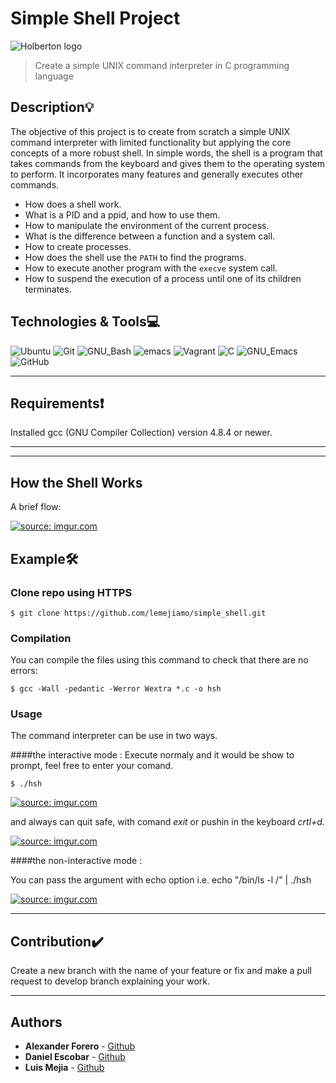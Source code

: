 # Simple Shell Project
![Holberton logo](https://www.holbertonschool.com/holberton-logo.png)
> Create a simple UNIX command interpreter in C programming language

## Description:bulb:

The objective of this project is to create from scratch a simple UNIX command interpreter with limited functionality but applying the core concepts of a more robust shell. In simple words, the shell is a program that takes commands from the keyboard and gives them to the operating system to perform. It incorporates many features and generally executes other commands.

* How does a shell work.
* What is a PID and a ppid, and how to use them.
* How to manipulate the environment of the current process.
* What is the difference between a function and a system call.
* How to create processes.
* How does the shell use the ```PATH``` to find the programs.
* How to execute another program with the ```execve``` system call.
* How to suspend the execution of a process until one of its children terminates.

## Technologies & Tools:computer:

![Ubuntu](https://img.shields.io/badge/-Ubuntu-E95420?&style=flat-square&logo=Ubuntu&labelColor=282828)
![Git](https://img.shields.io/badge/-Git-F05032?logo=git&style=flat-square&labelColor=282828)
![GNU_Bash](https://img.shields.io/badge/-GNU_Bash-4EAA25?logo=GNU-Bash&style=flat-square&labelColor=282828)
![emacs](https://img.shields.io/badge/-emacs-green)
![Vagrant](https://img.shields.io/badge/-Vagrant-1563FF?logo=Vagrant&style=flat-square&logoColor=1563FF&labelColor=282828)
![C](https://img.shields.io/badge/-C-A8B9CC?logo=C&style=flat-square&labelColor=282828)
![GNU_Emacs](https://img.shields.io/badge/-GNU_Emacs-7F5AB6?logo=GNU-Emacs&style=flat-square&labelColor=282828)
![GitHub](https://img.shields.io/badge/-GitHub-181717?logo=GitHub&style=flat-square&labelColor=282828)

---

## Requirements:exclamation:
Installed gcc (GNU Compiler Collection) version 4.8.4 or newer.

---

---

## How the Shell Works
A brief flow:

<a href="https://imgur.com/ibcpDsi"><img src="https://i.imgur.com/ibcpDsi.png" title="source: imgur.com" /></a>


## Example:hammer_and_wrench:
### Clone repo using HTTPS
```
$ git clone https://github.com/lemejiamo/simple_shell.git
```

### Compilation
You can compile the files using this command to check that there are no errors:
```
$ gcc -Wall -pedantic -Werror Wextra *.c -o hsh
```

### Usage
The command interpreter can be use in two ways. 

####the interactive mode :
Execute normaly and it would be show to prompt, feel free to enter your comand.
```
$ ./hsh
```
<a href="https://imgur.com/kQcYfIF"><img src="https://i.imgur.com/kQcYfIF.png" title="source: imgur.com" /></a>

and always can quit safe, with comand   *exit* or  pushin in the keyboard *crtl+d.*

<a href="https://imgur.com/JBPkP1K"><img src="https://i.imgur.com/JBPkP1K.png" title="source: imgur.com" /></a>

####the non-interactive mode :

You can pass the argument with echo option i.e. echo "/bin/ls  -l /" | ./hsh 

<a href="https://imgur.com/qVfiZLe"><img src="https://i.imgur.com/qVfiZLe.png" title="source: imgur.com" /></a>


---

## Contribution:heavy_check_mark:
Create a new branch with the name of your feature or fix and make a pull request to develop branch explaining your work.

---

## Authors
* **Alexander Forero** - [Github](https://github.com/ForeroAlexander)
* **Daniel Escobar** - [Github](https://github.com/dantereto)
* **Luis Mejia** - [Github](https://github.com/lemejiamo)
